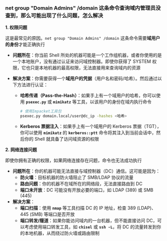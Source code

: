 ### net group "Domain Admins" /domain 这条命令查询域内管理员没查到，那么可能出现了什么问题，怎么解决

**1. 权限问题**

这是最常见的原因。`net group "Domain Admins" /domain` 这条命令需要**域用户的身份**才能正确执行

- **问题所在**：你当前 Shell 所处的机器可能是一个工作组机器，或者你使用的是一个本地账户，没有通过认证来访问域控制器。即使你获得了 SYSTEM 权限，它也只是本地机器的最高权限，无法直接用来查询域内的资源

- **解决方案**：你需要获得一个**域用户的凭据**（用户名和密码/哈希）。然后通过以下方法进行认证：

  - **哈希传递（Pass-the-Hash）**：如果手上有一个域用户的哈希，你可以使用 **`psexec.py`** 或 **`mimikatz`** 等工具，以该用户的身份在域内执行命令

    ```bash
    # 使用Impacket工具包
    psexec.py domain.local/user@dc_ip -hashes <哈希>
    ```

  - **Kerberos 票据注入**：如果手上有一个域用户的 Kerberos 票据（TGT），你可以使用 **`mimikatz`** 的 **`kerberos::ptt`** 命令将其注入到当前会话中，然后你的 Shell 就具备了访问域资源的权限



**2. 网络连接问题**

即使你拥有正确的权限，如果网络连接存在问题，命令也无法成功执行

- **问题所在**：你的机器可能无法直接与域控制器（DC）通信。这可能是因为：
  - **防火墙**：目标机器的防火墙阻止了 SMB/LDAP 协议的流量
  - **路由问题**：你的机器不在域所在的网络段，无法直接路由到 DC
  - **端口未开放**：DC 可能没有开放必要的端口，如 LDAP (389) 或 SMB (445)
- **解决方案**：
  - **端口扫描**：使用 **`nmap`** 等工具扫描 DC 的 IP 地址，检查 389 (LDAP)、445 (SMB) 等端口是否开放
  - **端口转发/隧道**：如果你能访问域内的一台机器，但不能直接访问 DC，可以考虑使用端口转发工具，如 **`chisel`** 或 **`ssh -L`**，将 DC 的流量转发到你的本地机器，从而绕过防火墙或路由限制